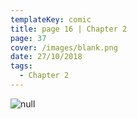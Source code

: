 ```yaml
---
templateKey: comic
title: page 16 | Chapter 2
page: 37
cover: /images/blank.png
date: 27/10/2018
tags:
  - Chapter 2
---
```

![null](/images/0037bkcy.png)
